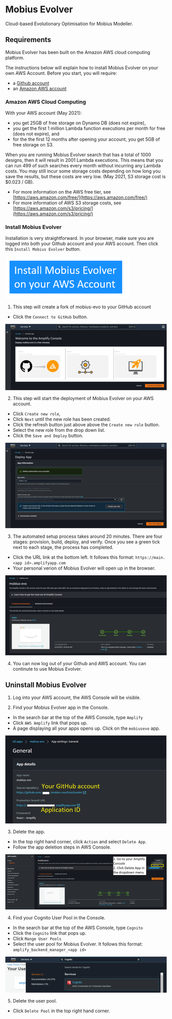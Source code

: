 # Mobius Evolver
Cloud-based Evolutionary Optimisation for Mobius Modeller.

## Requirements
Mobius Evolver has been built on the Amazon AWS cloud computing platform.

The instructions below will explain how to install Mobius Evolver on your own AWS Account. 
Before you start, you will require:
* a [Github account](https://github.com/join)
* an [Amazon AWS account](https://portal.aws.amazon.com/billing/signup)

### Amazon AWS Cloud Computing
With your AWS account (May 2021):
* you get 25GB of free storage on Dynamo DB (does not expire),
* you get the first 1 million Lambda function executions per month for free (does not expire), and
* for the the first 12 months after opening your account, you get 5GB of free storage on S3.

When you are running Mobius Evolver search that has a total of 1000 designs, then it will result in 2001 Lambda executions.  This means that you can run 499 of such searches every month without incurring any Lambda costs. You may still incur some storage costs depending on how long you save the results, but these costs are very low. (May 2021, S3 storage cost is $0.023 / GB).

* For more information on the AWS free tier, see [https://aws.amazon.com/free/](https://aws.amazon.com/free/)
* For more information of AWS S3 storage costs, see [https://aws.amazon.com/s3/pricing/](https://aws.amazon.com/s3/pricing/)

### Install Mobius Evolver
Installation is very straightforward. In your browser, make sure you are logged into both your Github account and your AWS account. Then click this `Install Mobius Evolver` button.

[![amplifybutton](https://raw.githubusercontent.com/design-automation/mobius-evo/main/install_evolver.png)](https://console.aws.amazon.com/amplify/home#/deploy?repo=https://github.com/design-automation/mobius-evo)

1. This step will create a fork of mobius-evo to your GitHub account
* Click the `Connect to GitHub` button.

![Connect to GitHub](./amplify_console_01.jpg)

2. This step will start the deployment of Mobius Evolver on your AWS account.
* Click `Create new role`, 
* Click `Next` until the new role has been created.
* Click the refresh button just above above the `Create new role` button.
* Select the new role from the drop down list.
* Click the `Save and Deploy` button.

![Review and Deploy](./amplify_console_02.jpg)

3. The automated setup process takes around 20 minutes. There are four stages: provision, build, deploy, and verify. Once you see a green tick next to each stage, the process has completed.
* Click the URL link at the bottom left. It follows this format:
`https://main.<app id>.amplifyapp.com`
* Your personal verion of Mobius Evolver will open up in the browser.

![Successfully Deployed](./amplify_console_03.jpg)

4. You can now log out of your Github and AWS account. You can continute to use Mobius Evolver.

## Uninstall Mobius Evolver
1. Log into your AWS account, the AWS Console will be visible. 

2. Find your Mobius Evolver app in the Console.
* In the search bar at the top of the AWS Console, type `Amplify` 
* Click `AWS Amplify` link that pops up.
* A page displaying all your apps opens up. Click on the `mobiusevo` app.

![App Details](./amplify_console_04.jpg)

3. Delete the app.
* In the top right hand corner, click `Action` and select `Delete App`.
* Follow the app deletion steps in AWS Console.

![Delete Application](./amplify_console_deleteApp_01.png)

4. Find your Cognito User Pool in the Console.
* In the search bar at the top of the AWS Console, type `Cognito` 
* Click the `Cognito` link that pops up.
* Click `Mange User Pools`
* Select the user pool for Mobius Evolver. It follows this format: `amplify_backend_manager_<app id>`

![aws cognito](./amplify_console_deleteApp_02.png)

5. Delete the user pool.
* Click `Delete Pool` in the top right hand corner.
